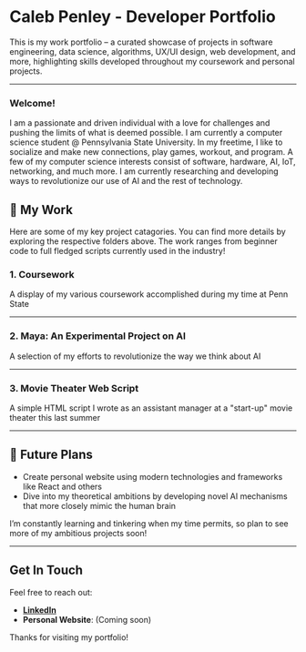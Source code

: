 # Caleb Penley - Developer Portfolio

This is my work portfolio – a curated showcase of projects in software engineering, data science, algorithms, UX/UI design, web development, and more, highlighting skills developed throughout my coursework and personal projects.

---

### Welcome!
I am a passionate and driven individual with a love for challenges and pushing the limits of what is deemed possible. I am currently a computer science student @ Pennsylvania State University. In my freetime, I like to socialize and make new connections, play games, workout, and program. A few of my computer science interests consist of software, hardware, AI, IoT, networking, and much more. I am currently researching and developing ways to revolutionize our use of AI and the rest of technology.

## 📂 My Work

Here are some of my key project catagories. You can find more details by exploring the respective folders above. The work ranges from beginner code to full fledged scripts currently used in the industry!

### 1. **Coursework**
A display of my various coursework accomplished during my time at Penn State

---

### 2. **Maya: An Experimental Project on AI**
A selection of my efforts to revolutionize the way we think about AI

---

### 3. **Movie Theater Web Script**
A simple HTML script I wrote as an assistant manager at a "start-up" movie theater this last summer

---

## 🚀 Future Plans

- Create personal website using modern technologies and frameworks like React and others
- Dive into my theoretical ambitions by developing novel AI mechanisms that more closely mimic the human brain

I’m constantly learning and tinkering when my time permits, so plan to see more of my ambitious projects soon!

---

## Get In Touch

Feel free to reach out:

- [**LinkedIn**](https://linkedin.com/in/calebpenley)
- **Personal Website**: (Coming soon)

Thanks for visiting my portfolio!
